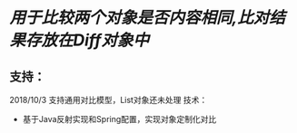 # *用于比较两个对象是否内容相同,比对结果存放在Diff对象中*

## 支持：
2018/10/3  支持通用对比模型，List对象还未处理
技术：
* 基于Java反射实现和Spring配置，实现对象定制化对比
